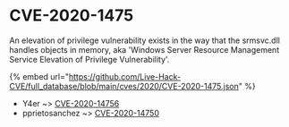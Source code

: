 # CVE-2020-1475

An elevation of privilege vulnerability exists in the way that the srmsvc.dll handles objects in memory, aka 'Windows Server Resource Management Service Elevation of Privilege Vulnerability'.

{% embed url="https://github.com/Live-Hack-CVE/full_database/blob/main/cves/2020/CVE-2020-1475.json" %}


* Y4er ~> [CVE-2020-14756](https://www.alice-snow.ru/2020/database/cve-2020-1475/cve-2020-14756-y4er)
* pprietosanchez ~> [CVE-2020-14750](https://www.alice-snow.ru/2020/database/cve-2020-1475/cve-2020-14750-pprietosanchez)